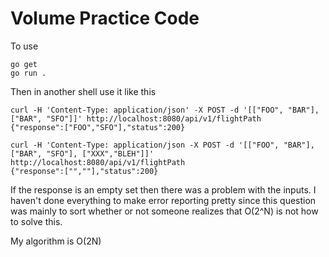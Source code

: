 # Volume Practice Code

To use
```
go get
go run .
```

Then in another shell use it like this
```
curl -H 'Content-Type: application/json' -X POST -d '[["FOO", "BAR"],["BAR", "SFO"]]' http://localhost:8080/api/v1/flightPath
{"response":["FOO","SFO"],"status":200}

curl -H 'Content-Type: application/json -X POST -d '[["FOO", "BAR"],["BAR", "SFO"], ["XXX","BLEH"]]' http://localhost:8080/api/v1/flightPath
{"response":["",""],"status":200}
```

If the response is an empty set then there was a problem with the inputs. I haven't done everything to make error reporting pretty since this question was mainly to sort whether or not someone realizes that O(2^N) is not how to solve this.

My algorithm is O(2N)


